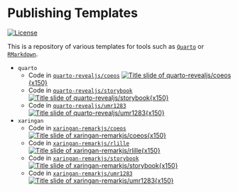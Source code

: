 Publishing Templates
================

<!-- badges: start -->

[![License](https://img.shields.io/github/license/mcanouil/publishing-templates.png)](LICENSE)
<!-- badges: end -->

This is a repository of various templates for tools such as
[`Quarto`](https://quarto.org) or
[`RMarkdown`](https://rmarkdown.rstudio.com/).

-   `quarto`
    -   Code in [`quarto-revealjs/coeos`](quarto-revealjs/coeos)
        [![Title slide of
        `quarto-revealjs/coeos`](thumbs/quarto-coeos.png){x150}](https://m.canouil.fr/publishing-templates/quarto-coeos)
    -   Code in [`quarto-revealjs/storybook`](quarto-revealjs/storybook)
        [![Title slide of
        `quarto-revealjs/storybook`](thumbs/quarto-storybook.png){x150}](https://m.canouil.fr/publishing-templates/quarto-storybook)
    -   Code in [`quarto-revealjs/umr1283`](quarto-revealjs/umr1283)
        [![Title slide of
        `quarto-revealjs/umr1283`](thumbs/quarto-umr1283.png){x150}](https://m.canouil.fr/publishing-templates/quarto-umr1283)
-   `xaringan`
    -   Code in [`xaringan-remarkjs/coeos`](xaringan-remarkjs/coeos)
        [![Title slide of
        `xaringan-remarkjs/coeos`](thumbs/xaringan-coeos.png){x150}](https://m.canouil.fr/publishing-templates/xaringan-coeos)
    -   Code in [`xaringan-remarkjs/rlille`](xaringan-remarkjs/rlille)
        [![Title slide of
        `xaringan-remarkjs/rlille`](thumbs/xaringan-rlille.png){x150}](https://m.canouil.fr/publishing-templates/xaringan-rlille)
    -   Code in
        [`xaringan-remarkjs/storybook`](xaringan-remarkjs/storybook)
        [![Title slide of
        `xaringan-remarkjs/storybook`](thumbs/xaringan-storybook.png){x150}](https://m.canouil.fr/publishing-templates/xaringan-storybook)
    -   Code in [`xaringan-remarkjs/umr1283`](xaringan-remarkjs/umr1283)
        [![Title slide of
        `xaringan-remarkjs/umr1283`](thumbs/xaringan-umr1283.png){x150}](https://m.canouil.fr/publishing-templates/xaringan-umr1283)
